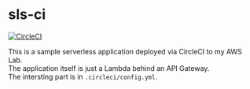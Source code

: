 # sls-ci
[![CircleCI](https://circleci.com/gh/giusedroid/sls-ci.svg?style=svg)](https://circleci.com/gh/giusedroid/sls-ci)  

This is a sample serverless application deployed via CircleCI to my AWS Lab.  
The application itself is just a Lambda behind an API Gateway.  
The intersting part is in `.circleci/config.yml`.  
